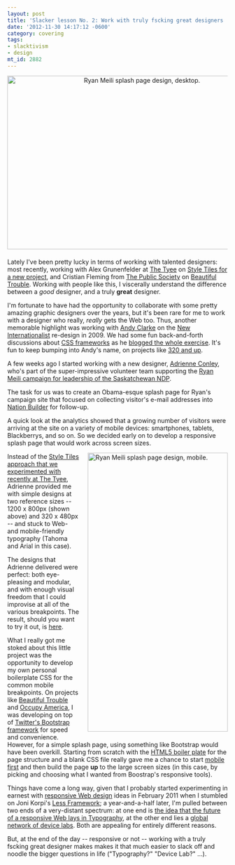 ```yaml
---
layout: post
title: 'Slacker lesson No. 2: Work with truly fscking great designers '
date: '2012-11-30 14:17:12 -0600'
category: covering
tags:
- slacktivism
- design
mt_id: 2882
---
```

<a href="http://www.phillipadsmith.com/assets_c/2012/11/RM Splashpage 1-1501.html" onclick="window.open('http://www.phillipadsmith.com/assets_c/2012/11/RM Splashpage 1-1501.html','popup','width=4605,height=3045,scrollbars=no,resizable=no,toolbar=no,directories=no,location=no,menubar=no,status=no,left=0,top=0'); return false"><img src="http://www.phillipadsmith.com/assets_c/2012/11/RM Splashpage 1-thumb-600x396-1501.jpg" width="600" height="396" alt="Ryan Meili splash page design, desktop." class="mt-image-center" style="text-align: center; display: block; margin: 0 auto 20px;" /></a>

Lately I've been pretty lucky in terms of working with talented designers: most recently, working with  Alex Grunenfelder at [The Tyee](http://thetyee.ca) on [Style Tiles for a new project](http://www.phillipadsmith.com/2012/11/adventures-with-style-tiles-at-the-tyee.html), and Cristian Fleming from [The Public Society](http://www.thepublicsociety.com/) on [Beautiful Trouble](http://beautifultrouble.org). Working with people like this, I viscerally understand the difference between a _good_ designer, and a truly **great** designer.

I'm fortunate to have had the opportunity to collaborate with some pretty amazing graphic designers over the years, but it's been rare for me to work with a designer who really, _really_ gets the Web too. Thus, another memorable highlight was working with [Andy Clarke](http://stuffandnonsense.co.uk/) on the [New Internationalist](http://newint.org) re-design in 2009. We had some fun back-and-forth discussions about [CSS frameworks](http://www.newint.org/blog/tech/2009/04/08/semantically-speaking/) as he [blogged the whole exercise](https://duckduckgo.com/?q=andy+clarke+new+internationalist+redesign). It's fun to keep bumping into Andy's name, on projects like [320 and up](http://stuffandnonsense.co.uk/projects/320andup/). 

A few weeks ago I started working with a new designer, [Adrienne Conley](https://twitter.com/adrienneconley), who's part of the super-impressive volunteer team supporting the [Ryan Meili campaign for leadership of the Saskatchewan NDP](www.ryanmei.li). 

The task for us was to create an Obama-esque splash page for Ryan's campaign site that focused on collecting visitor's e-mail addresses into [Nation Builder](http://nationbuilder.com) for follow-up. 

A quick look at the analytics showed that a growing number of visitors were arriving at the site on a variety of mobile devices: smartphones, tablets, Blackberrys, and so on. So we decided early on to develop a responsive splash page that would work across screen sizes. 

<a href="http://www.phillipadsmith.com/files/ryanmeili-320x480-splashpage.jpg"><img alt="Ryan Meili splash page design, mobile." src="http://www.phillipadsmith.com/assets_c/2012/11/ryanmeili-320x480-splashpage-thumb-320x636-1504.jpg" width="320" height="636" class="mt-image-right" style="float: right; margin: 0 0 20px 20px;" /></a>

Instead of the [Style Tiles approach that we experimented with recently at The Tyee](http://www.phillipadsmith.com/2012/11/adventures-with-style-tiles-at-the-tyee.html), Adrienne provided me with simple designs at two reference sizes -- 1200 x 800px (shown above) and 320 x 480px -- and stuck to Web- and mobile-friendly typography (Tahoma and Arial in this case). 

The designs that Adrienne delivered were perfect: both eye-pleasing and modular, and with enough visual freedom that I could improvise at all of the various breakpoints. The result, should you want to try it out, is [here](http://ryanmei.li?splash=1). 

What I really got me stoked about this little project was the opportunity to develop my own personal boilerplate CSS for the common mobile breakpoints. On projects like [Beautiful Trouble](http://beautifultrouble.org) and [Occupy America](http://occupy-us.org), I was developing on top of [Twitter's Bootstrap framework](https://github.com/twitter/bootstrap) for speed and convenience. However, for a simple splash page, using something like Bootstrap would have been overkill. Starting from scratch with the [HTML5 boiler plate](http://html5boilerplate.com/) for the page structure and a blank CSS file really gave me a chance to start [mobile first](http://www.abookapart.com/products/mobile-first) and then build the page **up** to the large screen sizes (in this case, by picking and choosing what I wanted from Boostrap's responsive tools). 

Things have come a long way, given that I probably started experimenting in earnest with [responsive Web design](http://thetyee.ca/Mediacheck/2011/12/28/ResponsiveDesign/) ideas in February 2011 when I stumbled on Joni Korpi's [Less Framework](http://lessframework.com/); a year-and-a-half later, I'm pulled between two ends of a very-distant spectrum: at one end is [the idea that the future of a responsive Web lays in Typography](http://www.welcomebrand.co.uk/thoughts/the-responsive-web-will-be-99-9-typography/), at the other end lies a [global network of device labs](http://mobile.smashingmagazine.com/2012/09/24/establishing-an-open-device-lab/). Both are appealing for entirely different reasons. 

But, at the end of the day -- responsive or not -- working with a truly fscking great designer makes makes it that much easier to slack off and noodle the bigger questions in life ("Typography?" "Device Lab?" ...).
